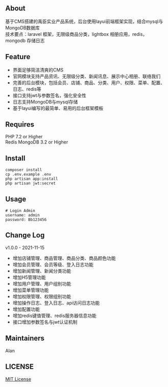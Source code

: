 ## About
基于CMS搭建的禹臣实业产品系统，后台使用layui前端框架实现，结合mysql与MongoDB数据库  
技术要点：laravel 框架，无限级商品分类，lightbox 相册应用，redis，mongodb 存储日志

## Feature
* 界面足够简洁清爽的CMS
* 官网模块支持产品资讯、无限级分类、新闻讯息、展示中心相册、联络我们
* 完善的后台模块，包括会员、店铺、商品、分类、用户、权限、菜单、配置、日志、redis等
* 接口支持jwt与参数签名，强化安全性
* 日志支持MongoDB与mysql存储
* 基于layui编写的最简单、易用的后台框架模板

## Requires
PHP 7.2 or Higher  
Redis
MongoDB 3.2 or Higher

## Install
```
composer install
cp .env.example .env
php artisan app:install
php artisan jwt:secret
```

## Usage
```
# Login Admin
username: admin
password: Bb123456
```

## Change Log
v1.0.0 - 2021-11-15
* 增加店铺管理、商品管理、商品分类、商品颜色功能
* 增加会员管理、会员等级、登入日志功能
* 增加新闻管理、新闻分类功能
* 增加H5管理功能
* 增加用户管理、用户组别功能
* 增加菜单管理功能
* 增加权限管理、权限组别功能
* 增加操作日志、登入日志、api访问日志功能
* 增加配置功能
* 增加redis键值管理、redis服务器信息功能
* 接口增加参数签名与jwt认证机制

## Maintainers
Alan

## LICENSE
[MIT License](https://github.com/joanbabyfet/geuc/blob/master/LICENSE)
